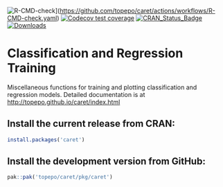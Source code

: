 ![R-CMD-check](https://github.com/topepo/caret/actions/workflows/R-CMD-check.yaml/badge.svg)](https://github.com/topepo/caret/actions/workflows/R-CMD-check.yaml)
[![Codecov test coverage](https://codecov.io/gh/topepo/caret/graph/badge.svg)](https://app.codecov.io/gh/topepo/caret)
[![CRAN_Status_Badge](http://www.r-pkg.org/badges/version/caret)](http://cran.r-project.org/web/packages/caret)
[![Downloads](http://cranlogs.r-pkg.org/badges/caret)](http://cran.rstudio.com/package=caret)
  
# Classification and Regression Training

Miscellaneous functions for training and plotting classification and regression models.  Detailed documentation is at http://topepo.github.io/caret/index.html

## Install the current release from CRAN:
```r
install.packages('caret')
```

## Install the development version from GitHub:
```r
pak::pak('topepo/caret/pkg/caret')
```
